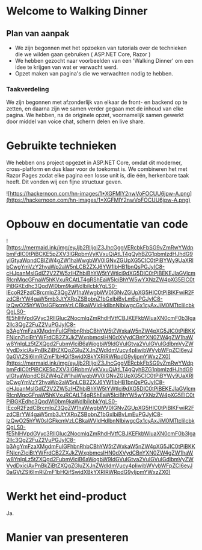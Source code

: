 # Welcome to Walking Dinner

## Plan van aanpak
* We zijn begonnen met het opzoeken van tutorials over de technieken die we wilden gaan gebruiken ( ASP.NET Core, Razor )
* We hebben gezocht naar voorbeelden van een 'Walking Dinner' om een idee te krijgen van wat er verwacht werd.
* Opzet maken van pagina's die we verwachten nodig te hebben.
### Taakverdeling
We zijn begonnen met afzonderlijk van elkaar de front- en backend op te zetten, en daarna zijn we samen verder gegaan met de inhoud van elke pagina. We hebben, na de originele opzet, voornamelijk samen gewerkt door middel van voice chat, scherm delen en live share.

# Gebruikte technieken
We hebben ons project opgezet in ASP.NET Core, omdat dit moderner, cross-platform en dus klaar voor de toekomst is. We combineren het met Razor Pages zodat elke pagina een losse unit is, die één, herkenbare taak heeft. Dit vonden wij een fijne structuur geven.

![https://hackernoon.com/hn-images/1*XGFMlY2nwVoFOCUU6jpw-A.png](https://hackernoon.com/hn-images/1*XGFMlY2nwVoFOCUU6jpw-A.png)
# Opbouw en documentatie van code 
![https://mermaid.ink/img/eyJjb2RlIjoiZ3JhcGggVERcbkFbSG9vZmRwYWdpbmFdIC0tPiBCKE5pZXV3IGRpbmVyKVxuQiAtLT4gQyhBZG1pbmlzdHJhdG9yIGtyaWpndCBlZW4gZW1haWwgbWV0IGNvZGUpXG5CIC0tPiBYWy9UaXRlbCwgYmVzY2hyaWp2aW5nLCB2ZXJ6YW1lbHB1bnQsPGJyIC8-cHJpanMsIGdlZ2V2ZW5zIHZhbiBhYW5tYWtlci9dXG5DIC0tPiBEKEJlaGVlcmRlcnMgcGFnaW5hKVxuRCAtLT4gRShEaW5lciBhYW5wYXNzZW4pXG5EIC0tPiBGKEdhc3QgdWl0bm9kaWdlbilcbkYgLS0-IEcoR2FzdCBrcmlqZ3QgZW1haWwgbWV0IGNvZGUpXG5HIC0tPiBIKFwiR2FzdCBrYW4gaW5mb3JtYXRpZSBpbnZ1bGxlbiBvLmEuPGJyIC8-IzQwO25hYW0sIGFkcmVzLCBkaWVldHdlbnNlbiwgcGx1cyAxJiM0MTtcIilcbkQgLS0-fE5hIHVpdGVyc3RlIGluc2NocmlqZmRhdHVtfCBJKEFkbWluaXN0cmF0b3Iga2llc3QgZ2FuZ2VuPGJyIC8-b3AgYmFzaXMgdmFuIGFhbnRhbCBhYW5tZWxkaW5nZW4pXG5JIC0tPiBKKFNlcnZlciBtYWFrdCB2ZXJkZWxpbmcsIHN0dXVydCBnYXN0ZW4gZW1haWw8YnIgLz5tZXQgd2FubmVlciB6aWogbW9ldGVuIGtva2VuIGVuIGdlbmVyZWVydDxiciAvPnBkZiBtZXQgZGluZXJnZWdldmVucy4pIiwibWVybWFpZCI6eyJ0aGVtZSI6ImRlZmF1bHQifSwidXBkYXRlRWRpdG9yIjpmYWxzZX0](https://mermaid.ink/img/eyJjb2RlIjoiZ3JhcGggVERcbkFbSG9vZmRwYWdpbmFdIC0tPiBCKE5pZXV3IGRpbmVyKVxuQiAtLT4gQyhBZG1pbmlzdHJhdG9yIGtyaWpndCBlZW4gZW1haWwgbWV0IGNvZGUpXG5CIC0tPiBYWy9UaXRlbCwgYmVzY2hyaWp2aW5nLCB2ZXJ6YW1lbHB1bnQsPGJyIC8-cHJpanMsIGdlZ2V2ZW5zIHZhbiBhYW5tYWtlci9dXG5DIC0tPiBEKEJlaGVlcmRlcnMgcGFnaW5hKVxuRCAtLT4gRShEaW5lciBhYW5wYXNzZW4pXG5EIC0tPiBGKEdhc3QgdWl0bm9kaWdlbilcbkYgLS0-IEcoR2FzdCBrcmlqZ3QgZW1haWwgbWV0IGNvZGUpXG5HIC0tPiBIKFwiR2FzdCBrYW4gaW5mb3JtYXRpZSBpbnZ1bGxlbiBvLmEuPGJyIC8-IzQwO25hYW0sIGFkcmVzLCBkaWVldHdlbnNlbiwgcGx1cyAxJiM0MTtcIilcbkQgLS0-fE5hIHVpdGVyc3RlIGluc2NocmlqZmRhdHVtfCBJKEFkbWluaXN0cmF0b3Iga2llc3QgZ2FuZ2VuPGJyIC8-b3AgYmFzaXMgdmFuIGFhbnRhbCBhYW5tZWxkaW5nZW4pXG5JIC0tPiBKKFNlcnZlciBtYWFrdCB2ZXJkZWxpbmcsIHN0dXVydCBnYXN0ZW4gZW1haWw8YnIgLz5tZXQgd2FubmVlciB6aWogbW9ldGVuIGtva2VuIGVuIGdlbmVyZWVydDxiciAvPnBkZiBtZXQgZGluZXJnZWdldmVucy4pIiwibWVybWFpZCI6eyJ0aGVtZSI6ImRlZmF1bHQifSwidXBkYXRlRWRpdG9yIjpmYWxzZX0)

# Werkt het eind-product
Ja.

# Manier van presenteren


